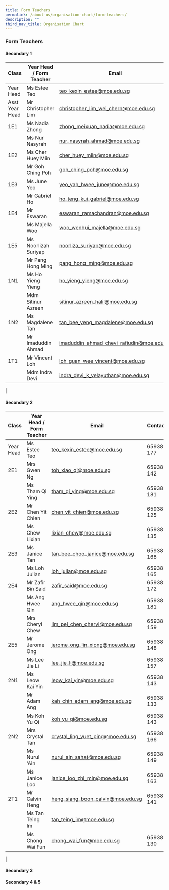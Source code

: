```yaml
---
title: Form Teachers
permalink: /about-us/organisation-chart/form-teachers/
description: ""
third_nav_title: Organisation Chart
---
```

### **Form Teachers**

#### **Secondary 1**

| Class | Year Head / Form Teacher | Email | Contact |
|---|---|---|---|
| Year Head | Ms Estee Teo | [teo_kexin_estee@moe.edu.sg](mailto:teo_kexin_estee@moe.edu.sg) | 65938-177 |
| Asst Year Head | Mr Christopher Lim | [christopher_lim_wei_chern@moe.edu.sg](mailto:christopher_lim_wei_chern@moe.edu.sg) | 65938-135 |
| 1E1 | Ms Nadia Zhong | [zhong_meixuan_nadia@moe.edu.sg](mailto:zhong_meixuan_nadia@moe.edu.sg) | 65938-129 |
|  | Ms Nur Nasyrah | [nur_nasyrah_ahmad@moe.edu.sg](mailto:nur_nasyrah_ahmad@moe.edu.sg) | 65938-140 |
| 1E2 | Ms Cher Huey Miin | [cher_huey_miin@moe.edu.sg](mailto:cher_huey_miin@moe.edu.sg) | 65938-181 |
|  | Mr Goh Ching Poh | [goh_ching_poh@moe.edu.sg](mailto:goh_ching_poh@moe.edu.sg) | 65938-136 |
| 1E3 | Ms June Yeo | [yeo_yah_hwee_june@moe.edu.sg](mailto:yeo_yah_hwee_june@moe.edu.sg) | 65938-162 |
|  | Mr Gabriel Ho | [ho_teng_kui_gabriel@moe.edu.sg](mailto:ho_teng_kui_gabriel@moe.edu.sg) | 65938-151 |
| 1E4 | Mr Eswaran | [eswaran_ramachandran@moe.edu.sg](mailto:eswaran_ramachandran@moe.edu.sg) | 65938-141 |
|  | Ms Majella Woo | [woo_wenhui_majella@moe.edu.sg](mailto:woo_wenhui_majella@moe.edu.sg) | 65938-129 |
| 1E5 | Ms Noorlizah Suriyap | [noorliza_suriyap@moe.edu.sg](mailto:noorliza_suriyap@moe.edu.sg) | 65938-130 |
|  | Mr Pang Hong Ming | [pang_hong_ming@moe.edu.sg](mailto:pang_hong_ming@moe.edu.sg) | 62824-339 |
| 1N1 | Ms Ho Yieng Yieng | [ho_yieng_yieng@moe.edu.sg](mailto:ho_yieng_yieng@moe.edu.sg) | 65938-139 |
|  | Mdm Sitinur Azreen | [sitinur_azreen_halil@moe.edu.sg](mailto:sitinur_azreen_halil@moe.edu.sg) | 65938-126 |
| 1N2 | Ms Magdalene Tan | [tan_bee_yeng_magdalene@moe.edu.sg](mailto:tan_bee_yeng_magdalene@moe.edu.sg) | 65938-181 |
|  | Mr Imaduddin Ahmad | [imaduddin_ahmad_chevi_rafiudin@moe.edu.sg](mailto:imaduddin_ahmad_chevi_rafiudin@moe.edu.sg) | 65938-140 |
| 1T1 | Mr Vincent Loh | [loh_guan_wee_vincent@moe.edu.sg](mailto:loh_guan_wee_vincent@moe.edu.sg) | 65938-150 |
|  | Mdm Indra Devi | [indra_devi_k_velayuthan@moe.edu.sg](mailto:indra_devi_k_velayuthan@moe.edu.sg) | 65938-164 |
|

#### **Secondary 2**

| Class | Year Head / Form Teacher | Email | Contact |
|---|---|---|---|
| Year Head | Ms Estee Teo | [teo_kexin_estee@moe.edu.sg](mailto:teo_kexin_estee@moe.edu.sg) | 65938-177 |
| 2E1 | Mrs Gwen Ng | [toh_xiao_qi@moe.edu.sg](mailto:toh_xiao_qi@moe.edu.sg) | 65938-142 |
|  | Ms Tham Qi Ying | [tham_qi_ying@moe.edu.sg](mailto:tham_qi_ying@moe.edu.sg) | 65938-181 |
| 2E2 | Mr Chen Yit Chien | [chen_yit_chien@moe.edu.sg](mailto:chen_yit_chien@moe.edu.sg) | 65938-125 |
|  | Ms Chew Lixian | [lixian_chew@moe.edu.sg](mailto:lixian_chew@moe.edu.sg) | 65938-135 |
| 2E3 | Ms Janice Tan | [tan_bee_choo_janice@moe.edu.sg](mailto:tan_bee_choo_janice@moe.edu.sg) | 65938-168 |
|  | Ms Loh Julian | [loh_julian@moe.edu.sg](mailto:loh_julian@moe.edu.sg) | 65938-165 |
| 2E4 | Mr Zafir Bin Said | [zafir_said@moe.edu.sg](mailto:zafir_said@moe.edu.sg) | 65938-172 |
|  | Ms Ang Hwee Qin | [ang_hwee_qin@moe.edu.sg](mailto:ang_hwee_qin@moe.edu.sg) | 65938-181 |
|   | Mrs Cheryl Chew | [lim_pei_chen_cheryl@moe.edu.sg](mailto:lim_pei_chen_cheryl@moe.edu.sg) | 65938-159 |
| 2E5 | Mr Jerome Ong | [jerome_ong_lin_xiong@moe.edu.sg](mailto:jerome_ong_lin_xiong@moe.edu.sg) | 65938-148 |
|  | Ms Lee Jie Li | [lee_jie_li@moe.edu.sg](mailto:lee_jie_li@moe.edu.sg) | 65938-157 |
| 2N1 | Ms Leow Kai Yin | [leow_kai_yin@moe.edu.sg](mailto:leow_kai_yin@moe.edu.sg) | 65938-143 |
|  | Mr Adam Ang | [kah_chin_adam_ang@moe.edu.sg](mailto:kah_chin_adam_ang@moe.edu.sg) | 65938-133 |
|   | Ms Koh Yu Qi  | [koh_yu_qi@moe.edu.sg](mailto:koh_yu_qi@moe.edu.sg)  | 65938-143 |
| 2N2 | Mrs Crystal Tan | [crystal_ling_yuet_ping@moe.edu.sg](mailto:crystal_ling_yuet_ping@moe.edu.sg) | 65938-166 |
|  | Ms Nurul 'Ain | [nurul_ain_sahat@moe.edu.sg](mailto:nurul_ain_sahat@moe.edu.sg) | 65938-149 |
|   | Ms Janice Loo | [janice_loo_zhi_min@moe.edu.sg](mailto:janice_loo_zhi_min@moe.edu.sg) | 65938-163  |
| 2T1 | Mr Calvin Heng | [heng_siang_boon_calvin@moe.edu.sg](mailto:heng_siang_boon_calvin@moe.edu.sg) | 65938-141 |
|  | Ms Tan Teing Im | [tan_teing_im@moe.edu.sg](mailto:tan_teing_im@moe.edu.sg) |  |
|   | Ms Chong Wai Fun | [chong_wai_fun@moe.edu.sg](mailto:chong_wai_fun@moe.edu.sg) | 65938-130 |
|

#### **Secondary 3**



#### **Secondary 4 & 5**